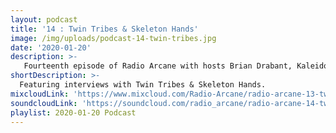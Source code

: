 ```yaml
---
layout: podcast
title: '14 : Twin Tribes & Skeleton Hands'
image: /img/uploads/podcast-14-twin-tribes.jpg
date: '2020-01-20'
description: >-
   Fourteenth episode of Radio Arcane with hosts Brian Drabant, Kaleidoscope, Sorrow Vomit and Motuvius Rex : Featuring interviews of Twin Tribes and Skeleton Hands at Art Sanctuary on December 26, 2019 : Recorded and produced at the non-profit Art Sanctuary in Louisville, KY, Radio Arcane is a collective of Dark Music Specialists that host events, live music and dark arts entertainment.
shortDescription: >-
  Featuring interviews with Twin Tribes & Skeleton Hands.
mixcloudLink: 'https://www.mixcloud.com/Radio-Arcane/radio-arcane-13-twin-tribes-skeleton-hands'
soundcloudLink: 'https://soundcloud.com/radio_arcane/radio-arcane-14-twin-tribes-skeleton-hands'
playlist: 2020-01-20 Podcast
---
```

